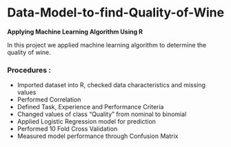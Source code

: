 # Data-Model-to-find-Quality-of-Wine
**Applying Machine Learning Algorithm Using R**

In this project we applied machine learning algorithm to determine the quality of wine. 

### Procedures : 

*  Imported dataset into R, checked data characteristics and missing values 
*  Performed Correlation
*  Defined Task, Experience and Performance Criteria
*  Changed values of class “Quality” from  nominal to binomial 
*  Applied Logistic Regression model for prediction
*  Performed 10 Fold Cross Validation 
*  Measured model performance through Confusion Matrix
